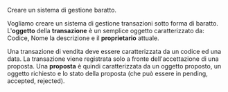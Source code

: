 Creare un sistema di gestione baratto.

Vogliamo creare un sistema di gestione transazioni sotto forma di baratto. L'**oggetto** della **transazione** è un semplice oggetto caratterizzato da: Codice, Nome la descrizione e il **proprietario** attuale.

Una transazione di vendita deve essere caratterizzata da un codice ed una data. La transazione viene registrata solo a fronte dell'accettazione di una proposta. 
Una **proposta** è quindi caratterizzata da un oggetto proposto, un oggetto richiesto e lo stato della proposta (che può essere in pending, accepted, rejected).